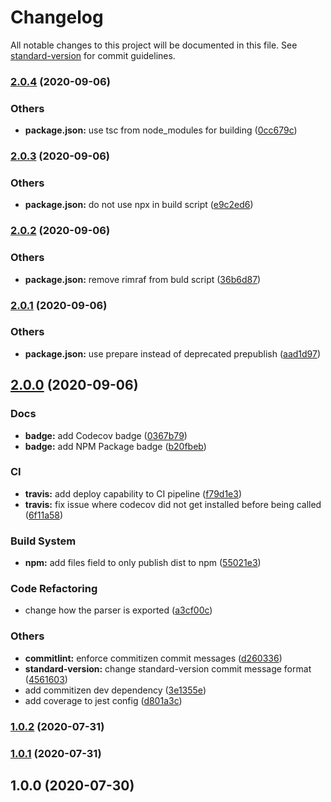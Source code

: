 # Changelog

All notable changes to this project will be documented in this file. See [standard-version](https://github.com/conventional-changelog/standard-version) for commit guidelines.

### [2.0.4](https://github.com/GitHug/rosz2js/compare/v2.0.3...v2.0.4) (2020-09-06)


### Others

* **package.json:** use tsc from node_modules for building ([0cc679c](https://github.com/GitHug/rosz2js/commit/0cc679cc48838fe7f8af576de78465ff6db91d38))

### [2.0.3](https://github.com/GitHug/rosz2js/compare/v2.0.2...v2.0.3) (2020-09-06)


### Others

* **package.json:** do not use npx in build script ([e9c2ed6](https://github.com/GitHug/rosz2js/commit/e9c2ed6e9b1141af2fb33b8e5772b1171ac87938))

### [2.0.2](https://github.com/GitHug/rosz2js/compare/v2.0.1...v2.0.2) (2020-09-06)


### Others

* **package.json:** remove rimraf from buld script ([36b6d87](https://github.com/GitHug/rosz2js/commit/36b6d87e0fcf500975c52546e5d5769d2e364231))

### [2.0.1](https://github.com/GitHug/rosz2js/compare/v2.0.0...v2.0.1) (2020-09-06)


### Others

* **package.json:** use prepare instead of deprecated prepublish ([aad1d97](https://github.com/GitHug/rosz2js/commit/aad1d97c2107d4aefffb96da4dc36d438cc5c7dd))

## [2.0.0](https://github.com/GitHug/rosz2js/compare/v1.0.2...v2.0.0) (2020-09-06)


### Docs

* **badge:** add Codecov badge ([0367b79](https://github.com/GitHug/rosz2js/commit/0367b79d12a87e35d74b7e85613decf89f1429f7))
* **badge:** add NPM Package badge ([b20fbeb](https://github.com/GitHug/rosz2js/commit/b20fbebb938b12d61683a566792310d01249c6a7))


### CI

* **travis:** add deploy capability to CI pipeline ([f79d1e3](https://github.com/GitHug/rosz2js/commit/f79d1e338b7dd328e98fff5ab6439a1f376162f6))
* **travis:** fix issue where codecov did not get installed before being called ([6f11a58](https://github.com/GitHug/rosz2js/commit/6f11a58fc8c33fadc0198e0e9690fc81ae280f04))


### Build System

* **npm:** add files field to only publish dist to npm ([55021e3](https://github.com/GitHug/rosz2js/commit/55021e3129a41764ffcfc848c09e87596b4b2018))


### Code Refactoring

* change how the parser is exported ([a3cf00c](https://github.com/GitHug/rosz2js/commit/a3cf00cd7b39577e8dee3c8c343260121cc02849))


### Others

* **commitlint:** enforce commitizen commit messages ([d260336](https://github.com/GitHug/rosz2js/commit/d26033682ed48faa2efe9fe6ec967625970de030))
* **standard-version:** change standard-version commit message format ([4561603](https://github.com/GitHug/rosz2js/commit/45616032b22527416c8ecd028b264df0b09d44a1))
* add commitizen dev dependency ([3e1355e](https://github.com/GitHug/rosz2js/commit/3e1355efdb175ade36d48ef7d027572101f1aaef))
* add coverage to jest config ([d801a3c](https://github.com/GitHug/rosz2js/commit/d801a3c5acbf7525a8be85e4ee56f2c1525ae6f6))

### [1.0.2](https://github.com/GitHug/rosz2js/compare/v1.0.1...v1.0.2) (2020-07-31)

### [1.0.1](https://github.com/GitHug/rosz2js/compare/v1.0.0...v1.0.1) (2020-07-31)

## 1.0.0 (2020-07-30)
